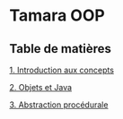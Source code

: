 # Tamara OOP
## Table de matières
[1. Introduction aux concepts](./src/chapitre_001/readme.md)

[2. Objets et Java](./src/chapitre_002/readme.md)

[3. Abstraction procédurale](./src/chapitre_003/readme.md)